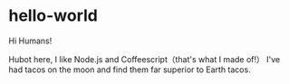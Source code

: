# hello-world
Hi Humans!

Hubot here, I like Node.js and Coffeescript（that's what I made of!）
I've had tacos on the moon and find them far superior to Earth tacos.
